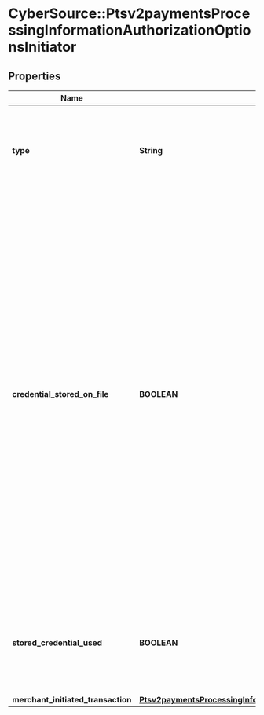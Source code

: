 # CyberSource::Ptsv2paymentsProcessingInformationAuthorizationOptionsInitiator

## Properties
Name | Type | Description | Notes
------------ | ------------- | ------------- | -------------
**type** | **String** | This field indicates whether the transaction is a merchant-initiated transaction or customer-initiated transaction.  Valid values: - **customer** - **merchant**  | [optional] 
**credential_stored_on_file** | **BOOLEAN** | Flag that indicates whether merchant intends to use this transaction to store payment credentials for follow-up merchant-initiated transactions.  Valid values: - &#x60;true&#x60; means merchant will use this transaction to store payment credentials for follow-up merchant-initiated transactions. - &#x60;false&#x60; means merchant will not use this transaction to store payment credentials for follow-up merchant-initiated transactions.  See \&quot;Merchant-Initiated Transactions,\&quot; page 177.  **NOTE:** The value for this field does not correspond to any data in the TC 33 capture file5. This field is supported only for Visa transactions on CyberSource through VisaNet.  | [optional] 
**stored_credential_used** | **BOOLEAN** | Flag that indicates whether merchant is intend to use this transaction to store payment credential for follow-up merchant-initiated transactions or not.  Possible values: - **true** - **false**  | [optional] 
**merchant_initiated_transaction** | [**Ptsv2paymentsProcessingInformationAuthorizationOptionsInitiatorMerchantInitiatedTransaction**](Ptsv2paymentsProcessingInformationAuthorizationOptionsInitiatorMerchantInitiatedTransaction.md) |  | [optional] 


